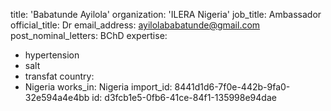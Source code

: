 title: 'Babatunde Ayilola'
organization: 'ILERA Nigeria'
job_title: Ambassador
official_title: Dr
email_address: ayilolababatunde@gmail.com
post_nominal_letters: BChD
expertise:
  - hypertension
  - salt
  - transfat
country:
  - Nigeria
works_in: Nigeria
import_id: 8441d1d6-7f0e-442b-9fa0-32e594a4e4bb
id: d3fcb1e5-0fb6-41ce-84f1-135998e94dae
